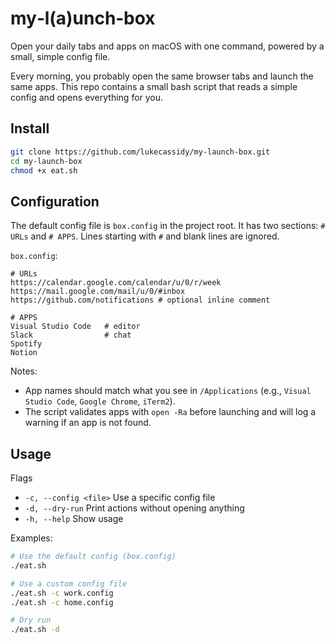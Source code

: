 # my‑l(a)unch‑box

Open your daily tabs and apps on macOS with one command, powered by a small, simple config file.

Every morning, you probably open the same browser tabs and launch the same apps. This repo contains a small bash script that reads a simple config and opens everything for you.

## Install
```bash
git clone https://github.com/lukecassidy/my-launch-box.git
cd my-launch-box
chmod +x eat.sh
```

## Configuration
The default config file is `box.config` in the project root. It has two sections: `# URLs` and `# APPS`. Lines starting with `#` and blank lines are ignored.

`box.config`:
```text
# URLs
https://calendar.google.com/calendar/u/0/r/week
https://mail.google.com/mail/u/0/#inbox
https://github.com/notifications # optional inline comment

# APPS
Visual Studio Code   # editor
Slack                # chat
Spotify
Notion

```

Notes:
- App names should match what you see in `/Applications` (e.g., `Visual Studio Code`, `Google Chrome`, `iTerm2`).
- The script validates apps with `open -Ra` before launching and will log a warning if an app is not found.

## Usage
Flags
- `-c, --config <file>`  Use a specific config file
- `-d, --dry-run`        Print actions without opening anything
- `-h, --help`           Show usage

Examples:
```bash
# Use the default config (box.config)
./eat.sh

# Use a custom config file
./eat.sh -c work.config
./eat.sh -c home.config

# Dry run
./eat.sh -d
```
